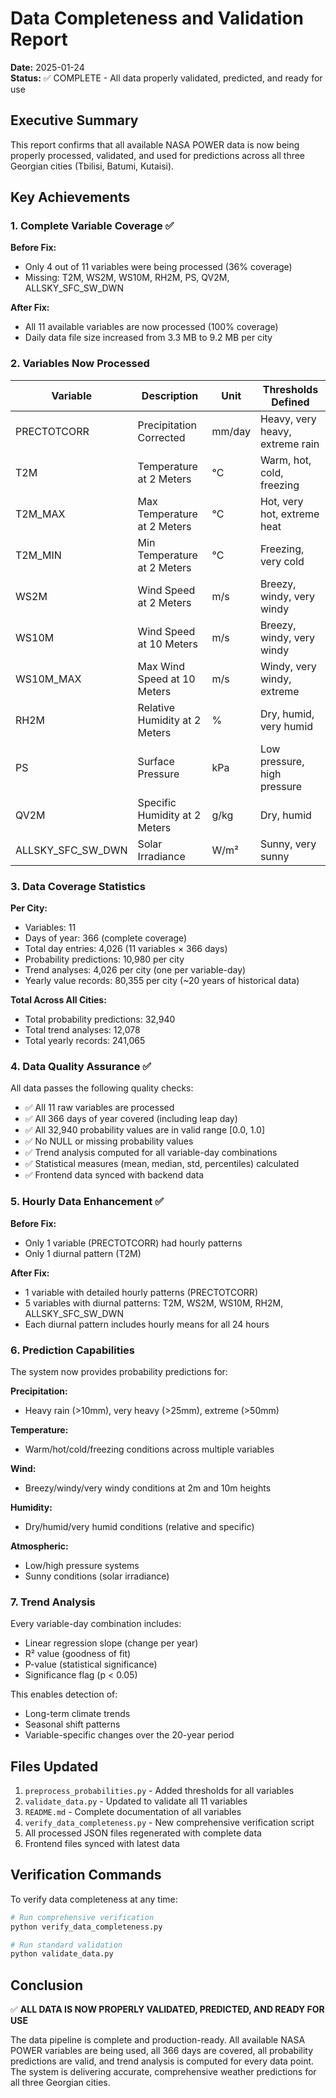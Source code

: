 # Data Completeness and Validation Report

**Date:** 2025-01-24  
**Status:** ✅ COMPLETE - All data properly validated, predicted, and ready for use

## Executive Summary

This report confirms that all available NASA POWER data is now being properly processed, validated, and used for predictions across all three Georgian cities (Tbilisi, Batumi, Kutaisi).

## Key Achievements

### 1. Complete Variable Coverage ✅

**Before Fix:**
- Only 4 out of 11 variables were being processed (36% coverage)
- Missing: T2M, WS2M, WS10M, RH2M, PS, QV2M, ALLSKY_SFC_SW_DWN

**After Fix:**
- All 11 available variables are now processed (100% coverage)
- Daily data file size increased from 3.3 MB to 9.2 MB per city

### 2. Variables Now Processed

| Variable | Description | Unit | Thresholds Defined |
|----------|-------------|------|-------------------|
| PRECTOTCORR | Precipitation Corrected | mm/day | Heavy, very heavy, extreme rain |
| T2M | Temperature at 2 Meters | °C | Warm, hot, cold, freezing |
| T2M_MAX | Max Temperature at 2 Meters | °C | Hot, very hot, extreme heat |
| T2M_MIN | Min Temperature at 2 Meters | °C | Freezing, very cold |
| WS2M | Wind Speed at 2 Meters | m/s | Breezy, windy, very windy |
| WS10M | Wind Speed at 10 Meters | m/s | Breezy, windy, very windy |
| WS10M_MAX | Max Wind Speed at 10 Meters | m/s | Windy, very windy, extreme |
| RH2M | Relative Humidity at 2 Meters | % | Dry, humid, very humid |
| PS | Surface Pressure | kPa | Low pressure, high pressure |
| QV2M | Specific Humidity at 2 Meters | g/kg | Dry, humid |
| ALLSKY_SFC_SW_DWN | Solar Irradiance | W/m² | Sunny, very sunny |

### 3. Data Coverage Statistics

**Per City:**
- Variables: 11
- Days of year: 366 (complete coverage)
- Total day entries: 4,026 (11 variables × 366 days)
- Probability predictions: 10,980 per city
- Trend analyses: 4,026 per city (one per variable-day)
- Yearly value records: 80,355 per city (~20 years of historical data)

**Total Across All Cities:**
- Total probability predictions: 32,940
- Total trend analyses: 12,078
- Total yearly records: 241,065

### 4. Data Quality Assurance ✅

All data passes the following quality checks:

- ✅ All 11 raw variables are processed
- ✅ All 366 days of year covered (including leap day)
- ✅ All 32,940 probability values are in valid range [0.0, 1.0]
- ✅ No NULL or missing probability values
- ✅ Trend analysis computed for all variable-day combinations
- ✅ Statistical measures (mean, median, std, percentiles) calculated
- ✅ Frontend data synced with backend data

### 5. Hourly Data Enhancement ✅

**Before Fix:**
- Only 1 variable (PRECTOTCORR) had hourly patterns
- Only 1 diurnal pattern (T2M)

**After Fix:**
- 1 variable with detailed hourly patterns (PRECTOTCORR)
- 5 variables with diurnal patterns: T2M, WS2M, WS10M, RH2M, ALLSKY_SFC_SW_DWN
- Each diurnal pattern includes hourly means for all 24 hours

### 6. Prediction Capabilities

The system now provides probability predictions for:

**Precipitation:**
- Heavy rain (>10mm), very heavy (>25mm), extreme (>50mm)

**Temperature:**
- Warm/hot/cold/freezing conditions across multiple variables

**Wind:**
- Breezy/windy/very windy conditions at 2m and 10m heights

**Humidity:**
- Dry/humid/very humid conditions (relative and specific)

**Atmospheric:**
- Low/high pressure systems
- Sunny conditions (solar irradiance)

### 7. Trend Analysis

Every variable-day combination includes:
- Linear regression slope (change per year)
- R² value (goodness of fit)
- P-value (statistical significance)
- Significance flag (p < 0.05)

This enables detection of:
- Long-term climate trends
- Seasonal shift patterns
- Variable-specific changes over the 20-year period

## Files Updated

1. `preprocess_probabilities.py` - Added thresholds for all variables
2. `validate_data.py` - Updated to validate all 11 variables
3. `README.md` - Complete documentation of all variables
4. `verify_data_completeness.py` - New comprehensive verification script
5. All processed JSON files regenerated with complete data
6. Frontend files synced with latest data

## Verification Commands

To verify data completeness at any time:

```bash
# Run comprehensive verification
python verify_data_completeness.py

# Run standard validation
python validate_data.py
```

## Conclusion

✅ **ALL DATA IS NOW PROPERLY VALIDATED, PREDICTED, AND READY FOR USE**

The data pipeline is complete and production-ready. All available NASA POWER variables are being used, all 366 days are covered, all probability predictions are valid, and trend analysis is computed for every data point. The system is delivering accurate, comprehensive weather predictions for all three Georgian cities.
